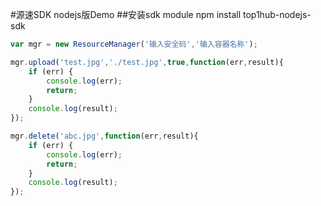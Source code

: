#源速SDK  nodejs版Demo
##安装sdk module
npm install top1hub-nodejs-sdk

```javascript
var mgr = new ResourceManager('输入安全码','输入容器名称');

mgr.upload('test.jpg','./test.jpg',true,function(err,result){
    if (err) {
        console.log(err);
        return;
    }
    console.log(result);
});

mgr.delete('abc.jpg',function(err,result){
    if (err) {
        console.log(err);
        return;
    }
    console.log(result);
});

```
